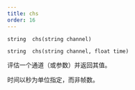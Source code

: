 ```yaml
---
title: chs
order: 16
---
```

`string  chs(string channel)`

`string  chs(string channel, float time)`

评估一个通道（或参数）并返回其值。

时间以秒为单位指定，而非帧数。
